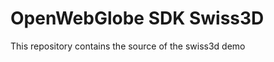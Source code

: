 OpenWebGlobe SDK Swiss3D
========================

This repository contains the source of the swiss3d demo


